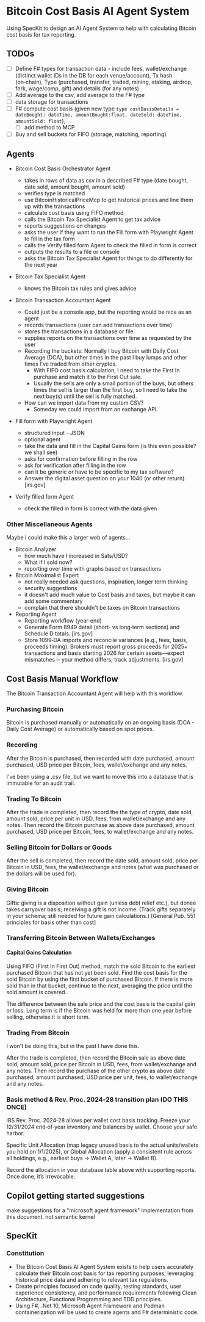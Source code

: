 # Bitcoin Cost Basis AI Agent System

Using SpecKit to design an AI Agent System to help with calculating Bitcoin cost basis for tax reporting.

## TODOs
- [ ] Define F# types for transaction data - include fees, wallet/exchange (distinct wallet IDs in the DB for each venue/account), Tx hash (on‑chain), Type (purchased, transfer, traded, mining, staking, airdrop, fork, wage/comp, gift) and details (for any notes)
- [ ] Add average to the csv, add average to the F# type
- [ ] data storage for transactions
- [ ] F# compute cost basis (given new type `type costBasisDetails = dateBought: dateTime, amountBought:float, dateSold: dateTime, amountSold: float`), 
  - [ ] add method to MCP
- [ ] Buy and sell buckets for FIFO (storage, matching, reporting)

## Agents

- Bitcoin Cost Basis Orchestrator Agent
  - takes in rows of data as csv in a described F# type (date bought, date sold, amount bought, amount sold)
  - verifies type is matched
  - use BitcoinHistoricalPriceMcp to get historical prices and line them up with the transactions
  - calculate cost basis using FIFO method
  - calls the Bitcoin Tax Specialist Agent to get tax advice
  - reports suggestions on changes 
  - asks the user if they want to run the Fill form with Playwright Agent to fill in the tax form
  - calls the Verify filled form Agent to check the filled in form is correct
  - outputs the results to a file or console
  - asks the Bitcoin Tax Specialist Agent for things to do differently for the next year 

- Bitcoin Tax Specialist Agent
  - knows the Bitcoin tax rules and gives advice

- Bitcoin Transaction Accountant Agent
  - Could just be a console app, but the reporting would be nice as an agent
  - records transactions (user can add transactions over time)
  - stores the transactions in a database or file
  - supplies reports on the transactions over time as requested by the user
  - Recording the buckets: Normally I buy Bitcoin with Daily Cost Average (DCA), but other times in the past I buy lumps and other times I've traded from other cryptos.
    - With FIFO cost basis calculation, I need to take the First In purchase and match it to the First Out sale. 
    - Usually the sells are only a small portion of the buys, but others times the sell is larger than the first buy, so I need to take the next buy(s) until the sell is fully matched.
  - How can we import data from my custom CSV?
    - Someday we could import from an exchange API.

    
- Fill form with Playwright Agent
  - structured input - JSON
  - optional agent
  - take the data and fill in the Capital Gains form (is this even possible? we shall see)
  - asks for confirmation before filling in the row
  - ask for verification after filling in the row
  - can it be generic or have to be specific to my tax software?
  - Answer the digital asset question on your 1040 (or other return). [irs.gov]

- Verify filled form Agent
  - check the filled in form is correct with the data given

### Other Miscellaneous Agents

Maybe I could make this a larger web of agents...
- Bitcoin Analyzer
  - how much have I increased in Sats/USD?
  - What if I sold now?
  - reporting over time with graphs based on transactions
- Bitcoin Maximalist Expert
  - not really needed ask questions, inspiration, longer term thinking
  - security suggestions
  - it doesn't add much value to Cost basis and taxes, but maybe it can add some commentary
  - complain that there shouldn't be taxes on Bitcoin transactions
- Reporting Agent
  -  Reporting workflow (year‑end)
  - Generate Form 8949 detail (short‑ vs long‑term sections) and Schedule D totals. [irs.gov]
  - Store 1099‑DA imports and reconcile variances (e.g., fees, basis, proceeds timing). Brokers must report gross proceeds for 2025+ transactions and basis starting 2026 for certain assets—expect mismatches i- your method differs; track adjustments. [irs.gov]
    

## Cost Basis Manual Workflow

The Bitcoin Transaction Accountant Agent will help with this workflow.

### Purchasing Bitcoin

Bitcoin is purchased manually or automatically on an ongoing basis (DCA - Daily Cost Average) or automatically based on spot prices.

### Recording

After the Bitcoin is purchased, then recorded with date purchased, amount purchased, USD price per Bitcoin, fees, wallet/exchange and any notes.

I've been using a .csv file, but we want to move this into a database that is immutable for an audit trail.

### Trading To Bitcoin

After the trade is completed, then record the the type of crypto, date sold, amount sold, price per unit in USD, fees, from wallet/exchange and any notes.
Then record the Bitcoin purchase as above date purchased, amount purchased, USD price per Bitcoin, fees, to wallet/exchange and any notes.

### Selling Bitcoin for Dollars or Goods

After the sell is completed, then record the date sold, amount sold, price per Bitcoin in USD, fees, the wallet/exchange and notes (what was purchased or the dollars will be used for).

### Giving Bitcoin

Gifts: giving is a disposition without gain (unless debt relief etc.), but donee takes carryover basis; receiving a gift is not income. (Track gifts separately in your schema; still needed for future gain calculations.) [General Pub. 551 principles for basis other than cost]

### Transferring Bitcoin Between Wallets/Exchanges


#### Capital Gains Calculation

Using FIFO (First In First Out) method, match the sold Bitcoin to the earliest purchased Bitcoin that has not yet been sold. 
Find the cost basis for the sold Bitcoin by using the first bucket of purchased Bitcoin. If there is more sold than in that bucket, continue to the next, averaging the price until the sold amount is covered.

The difference between the sale price and the cost basis is the capital gain or loss.
Long term is if the Bitcoin was held for more than one year before selling, otherwise it is short term.

### Trading From Bitcoin

I won't be doing this, but in the past I have done this.

After the trade is completed, then record the Bitcoin sale as above date sold, amount sold, price per Bitcoin in USD, fees, from wallet/exchange and any notes.
Then record the purchase of the other crypto as above date purchased, amount purchased, USD price per unit, fees, to wallet/exchange and any notes.


### Basis method & Rev. Proc. 2024‑28 transition plan (DO THIS ONCE)

IRS Rev. Proc. 2024‑28 allows per wallet cost basis tracking.
Freeze your 12/31/2024 end‑of‑year inventory and balances by wallet.
Choose your safe harbor:

Specific Unit Allocation (map legacy unused basis to the actual units/wallets you hold on 1/1/2025), or
Global Allocation (apply a consistent rule across all holdings, e.g., earliest buys → Wallet A, later → Wallet B).


Record the allocation in your database table above with supporting reports. Once done, it’s irrevocable.


## Copilot getting started suggestions
make suggestions for a "microsoft agent framework" implementation from this document. not semantic kernel

## SpecKit
### Constitution
- The Bitcoin Cost Basis AI Agent System exists to help users accurately calculate their Bitcoin cost basis for tax reporting purposes, leveraging historical price data and adhering to relevant tax regulations.
-  Create principles focused on code quality, testing standards, user experience consistency, and performance requirements following Clean Architecture, Functional Programming and TDD principles.
- Using  F#, .Net 10, Microsoft Agent Framework and Podman containerization will be used to create agents and F# deterministic code.
